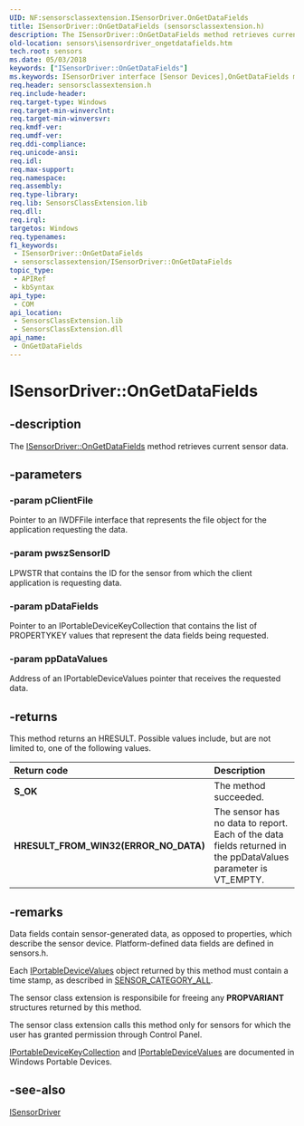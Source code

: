 ```yaml
---
UID: NF:sensorsclassextension.ISensorDriver.OnGetDataFields
title: ISensorDriver::OnGetDataFields (sensorsclassextension.h)
description: The ISensorDriver::OnGetDataFields method retrieves current sensor data.
old-location: sensors\isensordriver_ongetdatafields.htm
tech.root: sensors
ms.date: 05/03/2018
keywords: ["ISensorDriver::OnGetDataFields"]
ms.keywords: ISensorDriver interface [Sensor Devices],OnGetDataFields method, ISensorDriver.OnGetDataFields, ISensorDriver::OnGetDataFields, OnGetDataFields, OnGetDataFields method [Sensor Devices], OnGetDataFields method [Sensor Devices],ISensorDriver interface, sensors.isensordriver_ongetdatafields, sensorsclassextension/ISensorDriver::OnGetDataFields
req.header: sensorsclassextension.h
req.include-header: 
req.target-type: Windows
req.target-min-winverclnt: 
req.target-min-winversvr: 
req.kmdf-ver: 
req.umdf-ver: 
req.ddi-compliance: 
req.unicode-ansi: 
req.idl: 
req.max-support: 
req.namespace: 
req.assembly: 
req.type-library: 
req.lib: SensorsClassExtension.lib
req.dll: 
req.irql: 
targetos: Windows
req.typenames: 
f1_keywords:
 - ISensorDriver::OnGetDataFields
 - sensorsclassextension/ISensorDriver::OnGetDataFields
topic_type:
 - APIRef
 - kbSyntax
api_type:
 - COM
api_location:
 - SensorsClassExtension.lib
 - SensorsClassExtension.dll
api_name:
 - OnGetDataFields
---
```


# ISensorDriver::OnGetDataFields


## -description

The <a href="/windows-hardware/drivers/ddi/sensorsclassextension/nf-sensorsclassextension-isensordriver-ongetdatafields">ISensorDriver::OnGetDataFields</a> method retrieves current sensor data.

## -parameters

### -param pClientFile

 Pointer to an IWDFFile interface that represents the file object for the application requesting the data.

### -param pwszSensorID

LPWSTR that contains the ID for the sensor from which the client application is requesting data.

### -param pDataFields

Pointer to an IPortableDeviceKeyCollection that contains the list of PROPERTYKEY values that represent the data fields being requested.

### -param ppDataValues

Address of an IPortableDeviceValues pointer that receives the requested data.

## -returns

This method returns an HRESULT. Possible values include, but are not limited to, one of the following values.

| **Return code** | **Description** | 
|:--|:--|
| **S_OK** | The method succeeded. | 
| **HRESULT_FROM_WIN32(ERROR_NO_DATA)** | The sensor has no data to report. Each of the data fields returned in the ppDataValues parameter is VT_EMPTY. |

## -remarks

Data fields contain sensor-generated data, as opposed to properties, which describe the sensor device. Platform-defined data fields are defined in sensors.h.

Each <a href="/windows-hardware/drivers/ddi/portabledevicetypes/nn-portabledevicetypes-iportabledevicevalues">IPortableDeviceValues</a> object returned by this method must contain a time stamp, as described in <a href="/windows-hardware/drivers/sensors/sensor-category-all">SENSOR_CATEGORY_ALL</a>. 

The sensor class extension is responsibile for freeing any <b>PROPVARIANT</b> structures returned by this method.

The sensor class extension calls this method only for sensors for which the user has granted permission through Control Panel.

<a href="/windows-hardware/drivers/ddi/portabledevicetypes/nn-portabledevicetypes-iportabledevicekeycollection">IPortableDeviceKeyCollection</a> and <a href="/windows-hardware/drivers/ddi/portabledevicetypes/nn-portabledevicetypes-iportabledevicevalues">IPortableDeviceValues</a> are documented in Windows Portable Devices.

<div class="code"></div>

## -see-also

<a href="/windows-hardware/drivers/ddi/sensorsclassextension/nn-sensorsclassextension-isensordriver">ISensorDriver</a>
